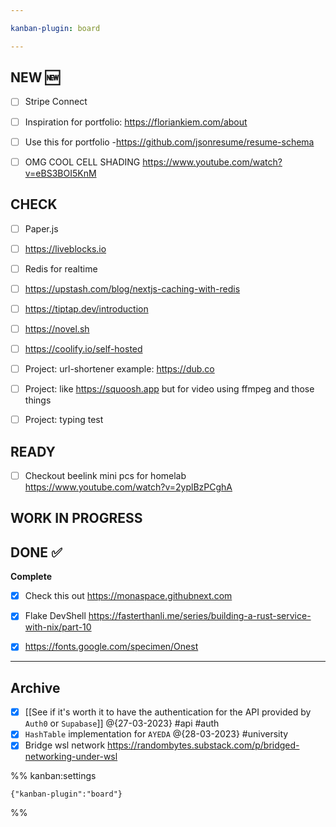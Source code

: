 ```yaml
---

kanban-plugin: board

---
```


## NEW :new:

- [ ] Stripe Connect
- [ ] Inspiration for portfolio: https://floriankiem.com/about
- [ ] Use this for portfolio -https://github.com/jsonresume/resume-schema
- [ ] OMG COOL CELL SHADING https://www.youtube.com/watch?v=eBS3BOI5KnM


## CHECK

- [ ] Paper.js
- [ ] https://liveblocks.io
- [ ] Redis for realtime
- [ ] https://upstash.com/blog/nextjs-caching-with-redis
- [ ] https://tiptap.dev/introduction
- [ ] https://novel.sh
- [ ] https://coolify.io/self-hosted
- [ ] Project: url-shortener
	example: https://dub.co
- [ ] Project: like https://squoosh.app but for video using ffmpeg and those things
- [ ] Project: typing test


## READY

- [ ] Checkout beelink mini pcs for homelab
	https://www.youtube.com/watch?v=2yplBzPCghA


## WORK IN PROGRESS



## DONE :white_check_mark:

**Complete**
- [x] Check this out https://monaspace.githubnext.com
- [x] Flake DevShell https://fasterthanli.me/series/building-a-rust-service-with-nix/part-10
- [x] https://fonts.google.com/specimen/Onest


***

## Archive

- [x] [[See if it's worth it to have the authentication for the API provided by `Auth0` or  `Supabase`]] @{27-03-2023} #api #auth
- [x] `HashTable` implementation for `AYEDA`  @{28-03-2023} #university
- [x] Bridge wsl network https://randombytes.substack.com/p/bridged-networking-under-wsl

%% kanban:settings
```
{"kanban-plugin":"board"}
```
%%